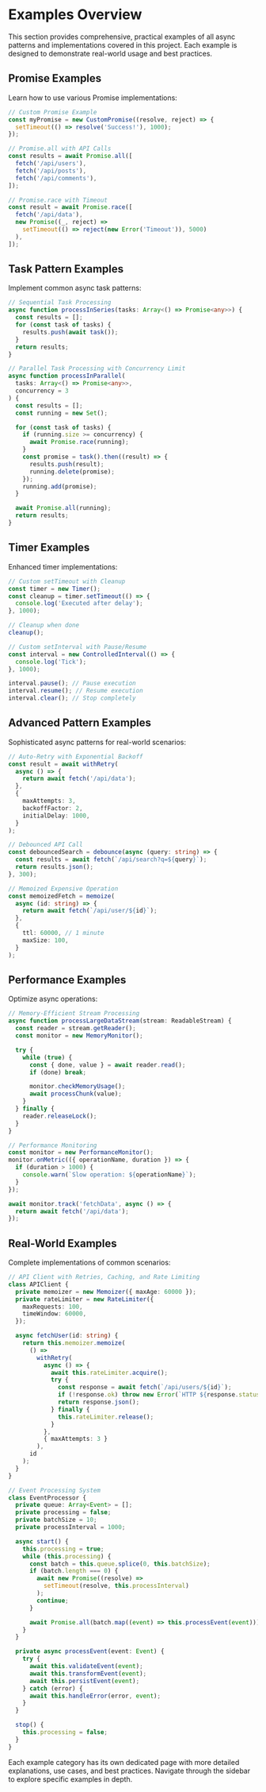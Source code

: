 # Examples Overview

This section provides comprehensive, practical examples of all async patterns and implementations covered in this project. Each example is designed to demonstrate real-world usage and best practices.

## Promise Examples

Learn how to use various Promise implementations:

```typescript
// Custom Promise Example
const myPromise = new CustomPromise((resolve, reject) => {
  setTimeout(() => resolve('Success!'), 1000);
});

// Promise.all with API Calls
const results = await Promise.all([
  fetch('/api/users'),
  fetch('/api/posts'),
  fetch('/api/comments'),
]);

// Promise.race with Timeout
const result = await Promise.race([
  fetch('/api/data'),
  new Promise((_, reject) =>
    setTimeout(() => reject(new Error('Timeout')), 5000)
  ),
]);
```

## Task Pattern Examples

Implement common async task patterns:

```typescript
// Sequential Task Processing
async function processInSeries(tasks: Array<() => Promise<any>>) {
  const results = [];
  for (const task of tasks) {
    results.push(await task());
  }
  return results;
}

// Parallel Task Processing with Concurrency Limit
async function processInParallel(
  tasks: Array<() => Promise<any>>,
  concurrency = 3
) {
  const results = [];
  const running = new Set();

  for (const task of tasks) {
    if (running.size >= concurrency) {
      await Promise.race(running);
    }
    const promise = task().then((result) => {
      results.push(result);
      running.delete(promise);
    });
    running.add(promise);
  }

  await Promise.all(running);
  return results;
}
```

## Timer Examples

Enhanced timer implementations:

```typescript
// Custom setTimeout with Cleanup
const timer = new Timer();
const cleanup = timer.setTimeout(() => {
  console.log('Executed after delay');
}, 1000);

// Cleanup when done
cleanup();

// Custom setInterval with Pause/Resume
const interval = new ControlledInterval(() => {
  console.log('Tick');
}, 1000);

interval.pause(); // Pause execution
interval.resume(); // Resume execution
interval.clear(); // Stop completely
```

## Advanced Pattern Examples

Sophisticated async patterns for real-world scenarios:

```typescript
// Auto-Retry with Exponential Backoff
const result = await withRetry(
  async () => {
    return await fetch('/api/data');
  },
  {
    maxAttempts: 3,
    backoffFactor: 2,
    initialDelay: 1000,
  }
);

// Debounced API Call
const debouncedSearch = debounce(async (query: string) => {
  const results = await fetch(`/api/search?q=${query}`);
  return results.json();
}, 300);

// Memoized Expensive Operation
const memoizedFetch = memoize(
  async (id: string) => {
    return await fetch(`/api/user/${id}`);
  },
  {
    ttl: 60000, // 1 minute
    maxSize: 100,
  }
);
```

## Performance Examples

Optimize async operations:

```typescript
// Memory-Efficient Stream Processing
async function processLargeDataStream(stream: ReadableStream) {
  const reader = stream.getReader();
  const monitor = new MemoryMonitor();

  try {
    while (true) {
      const { done, value } = await reader.read();
      if (done) break;

      monitor.checkMemoryUsage();
      await processChunk(value);
    }
  } finally {
    reader.releaseLock();
  }
}

// Performance Monitoring
const monitor = new PerformanceMonitor();
monitor.onMetric(({ operationName, duration }) => {
  if (duration > 1000) {
    console.warn(`Slow operation: ${operationName}`);
  }
});

await monitor.track('fetchData', async () => {
  return await fetch('/api/data');
});
```

## Real-World Examples

Complete implementations of common scenarios:

```typescript
// API Client with Retries, Caching, and Rate Limiting
class APIClient {
  private memoizer = new Memoizer({ maxAge: 60000 });
  private rateLimiter = new RateLimiter({
    maxRequests: 100,
    timeWindow: 60000,
  });

  async fetchUser(id: string) {
    return this.memoizer.memoize(
      () =>
        withRetry(
          async () => {
            await this.rateLimiter.acquire();
            try {
              const response = await fetch(`/api/users/${id}`);
              if (!response.ok) throw new Error(`HTTP ${response.status}`);
              return response.json();
            } finally {
              this.rateLimiter.release();
            }
          },
          { maxAttempts: 3 }
        ),
      id
    );
  }
}

// Event Processing System
class EventProcessor {
  private queue: Array<Event> = [];
  private processing = false;
  private batchSize = 10;
  private processInterval = 1000;

  async start() {
    this.processing = true;
    while (this.processing) {
      const batch = this.queue.splice(0, this.batchSize);
      if (batch.length === 0) {
        await new Promise((resolve) =>
          setTimeout(resolve, this.processInterval)
        );
        continue;
      }

      await Promise.all(batch.map((event) => this.processEvent(event)));
    }
  }

  private async processEvent(event: Event) {
    try {
      await this.validateEvent(event);
      await this.transformEvent(event);
      await this.persistEvent(event);
    } catch (error) {
      await this.handleError(error, event);
    }
  }

  stop() {
    this.processing = false;
  }
}
```

Each example category has its own dedicated page with more detailed explanations, use cases, and best practices. Navigate through the sidebar to explore specific examples in depth.
